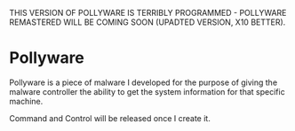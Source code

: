 THIS VERSION OF POLLYWARE IS TERRIBLY PROGRAMMED - POLLYWARE REMASTERED WILL BE COMING SOON (UPADTED VERSION, X10 BETTER).

# Pollyware
Pollyware is a piece of malware I developed for the purpose of giving the malware controller the ability to get the system information for that specific machine.

Command and Control will be released once I create it.
